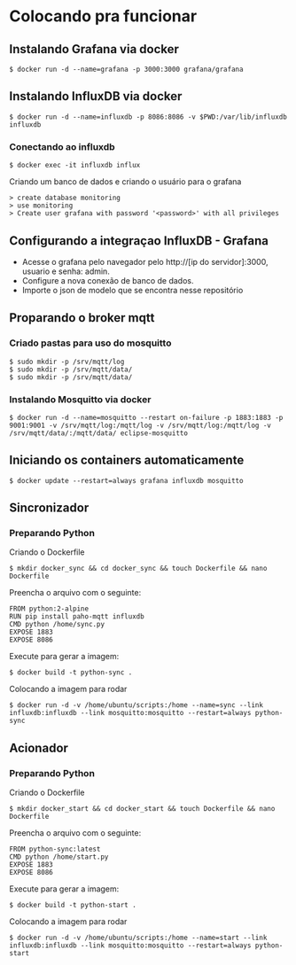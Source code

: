 # Colocando pra funcionar

## Instalando Grafana via docker
```
$ docker run -d --name=grafana -p 3000:3000 grafana/grafana
```

## Instalando InfluxDB via docker
```
$ docker run -d --name=influxdb -p 8086:8086 -v $PWD:/var/lib/influxdb influxdb
```
### Conectando ao influxdb

```
$ docker exec -it influxdb influx
```
Criando um banco de dados e criando o usuário para o grafana
```
> create database monitoring
> use monitoring
> Create user grafana with password '<password>' with all privileges
```

## Configurando a integraçao InfluxDB - Grafana
* Acesse o grafana pelo navegador pelo http://[ip do servidor]:3000, usuario e senha: admin.
* Configure a nova conexão de banco de dados.
* Importe o json de modelo que se encontra nesse repositório
 
 ## Proparando o broker mqtt
 ### Criado pastas para uso do mosquitto
 ```
$ sudo mkdir -p /srv/mqtt/log
$ sudo mkdir -p /srv/mqtt/data/
$ sudo mkdir -p /srv/mqtt/data/
 ```
 ### Instalando Mosquitto via docker
  ```
 $ docker run -d --name=mosquitto --restart on-failure -p 1883:1883 -p 9001:9001 -v /srv/mqtt/log:/mqtt/log -v /srv/mqtt/log:/mqtt/log -v /srv/mqtt/data/:/mqtt/data/ eclipse-mosquitto
   ```
 
## Iniciando os containers automaticamente 
 ```
 $ docker update --restart=always grafana influxdb mosquitto
  ```
  
## Sincronizador
### Preparando Python
Criando o Dockerfile
```
$ mkdir docker_sync && cd docker_sync && touch Dockerfile && nano Dockerfile
```
Preencha o arquivo com o seguinte:
```
FROM python:2-alpine
RUN pip install paho-mqtt influxdb
CMD python /home/sync.py
EXPOSE 1883
EXPOSE 8086
```
Execute para gerar a imagem: 
```
$ docker build -t python-sync .
```
Colocando a imagem para rodar 
```
$ docker run -d -v /home/ubuntu/scripts:/home --name=sync --link influxdb:influxdb --link mosquitto:mosquitto --restart=always python-sync
```

## Acionador
### Preparando Python
Criando o Dockerfile
```
$ mkdir docker_start && cd docker_start && touch Dockerfile && nano Dockerfile
```
Preencha o arquivo com o seguinte:
```
FROM python-sync:latest
CMD python /home/start.py
EXPOSE 1883
EXPOSE 8086
```
Execute para gerar a imagem: 
```
$ docker build -t python-start .
```
Colocando a imagem para rodar 
```
$ docker run -d -v /home/ubuntu/scripts:/home --name=start --link influxdb:influxdb --link mosquitto:mosquitto --restart=always python-start
```


